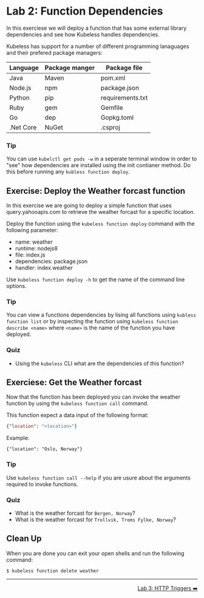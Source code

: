 # Lab 2: Function Dependencies

In this exerciese we will deploy a function that has some external library
dependencies and see how Kubeless handles dependencies.

Kubeless has support for a number of different programming lanaguages and their
prefered package managers:

| Language  | Package manger  | Package file      |
|-----------|-----------------|-------------------|
| Java      | Maven           | pom.xml           |
| Node.js   | npm             | package.json      |
| Python    | pip             | requirements.txt  |
| Ruby      | gem             | Gemfile           |
| Go        | dep             | Gopkg.toml        |
| .Net Core | NuGet           | .csproj           |

### Tip

You can use `kubelctl get pods -w` in a seperate terminal window in order to
"see" how dependencies are installed using the init contianer method. Do this
before running any `kubless function deploy`.

## Exercise: Deploy the Weather forcast function

In this exercise we are going to deploy a simple function that uses
query.yahooapis.com to retrieve the weather forcast for a specific location.

Deploy the function using the `kubeless function deploy` command with the
following parameter:

* name: weather
* runtime: nodejs8
* file: index.js
* dependencies: package.json
* handler: index.weather

Use `kubeless function deploy -h` to get the name of the command line options.

### Tip

You can view a functions dependencies by lising all functions using `kubless
function list` or by inspecting the function using `kubeless function describe
<name>` where `<name>` is the name of the function you have deployed.

### Quiz

* Using the `kubeless` CLI what are the dependencies of this function?

## Exerciese: Get the Weather forcast

Now that the function has been deployed you can invoke the weather function by
using the `kubeless function call` command.

This function expect a data input of the following format:

```json
{"location": "<location>"}
```

Example:

```
{"location": "Oslo, Norway"}
```

### Tip

Use `kubeless function call --help` if you are usure about the arguments
required to invoke functions.

### Quiz

* What is the weather forcast for `Bergen, Norway`?
* What is the weather forcast for `Trollvik, Troms Fylke, Norway`?

## Clean Up

When you are done you can exit your open shells and run the following command:

```shell
$ kubeless function delete weather
```

-----

<p align="right"><a href="../3-http-triggers">Lab 3: HTTP Triggers ➡️</a></p>
